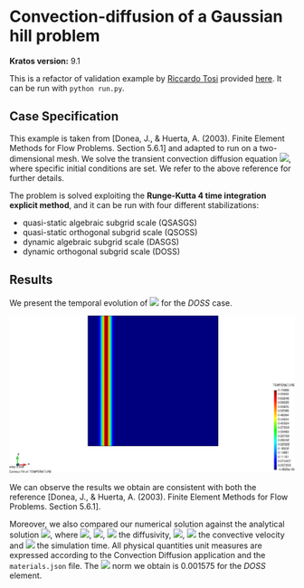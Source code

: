 # Convection-diffusion of a Gaussian hill problem

**Kratos version:** 9.1

This is a refactor of validation example by [Riccardo Tosi](https://github.com/riccardotosi) provided [here](https://github.com/KratosMultiphysics/Examples/tree/master/convection_diffusion/validation/gaussian_hill_with_diffusion_explicit). It can be run with `python run.py`.

## Case Specification

This example is taken from [Donea, J., & Huerta, A. (2003). Finite Element Methods for Flow Problems. Section 5.6.1] and adapted to run on a two-dimensional mesh. We solve the transient convection diffusion equation
<img src="https://render.githubusercontent.com/render/math?math=\frac{\partial \phi}{\partial t} %2B v \cdot  \nabla \phi %2B \phi \nabla \cdot v - \nabla \cdot k \nabla \phi = f">,
where specific initial conditions are set. We refer to the above reference for further details.

The problem is solved exploiting the **Runge-Kutta 4 time integration explicit method**, and it can be run with four different stabilizations:
* quasi-static algebraic subgrid scale (QSASGS)
* quasi-static orthogonal subgrid scale (QSOSS)
* dynamic algebraic subgrid scale (DASGS)
* dynamic orthogonal subgrid scale (DOSS)

## Results

We present the temporal evolution of <img src="https://render.githubusercontent.com/render/math?math=\phi"> for the *DOSS* case.
<p align="center">
  <img src="results/gaussian_hill_with_diffusion_finest_mesh.gif" alt="temperature" style="width: 600px;"/>
</p>

We can observe the results we obtain are consistent with both the reference [Donea, J., & Huerta, A. (2003). Finite Element Methods for Flow Problems. Section 5.6.1].

Moreover, we also compared our numerical solution against the analytical solution <img src="https://render.githubusercontent.com/render/math?math=\frac{5}{7\sigma} \exp(-(\frac{x-x_0-vt}{l\sigma})^2)">, where <img src="https://render.githubusercontent.com/render/math?math=\sigma=\sqrt{1%2B4kl^2}">, <img src="https://render.githubusercontent.com/render/math?math=x_0=\frac{2}{15}">, <img src="https://render.githubusercontent.com/render/math?math=k=\exp(-3)"> the diffusivity, <img src="https://render.githubusercontent.com/render/math?math=l=\frac{7\sqrt{2}}{300}">, <img src="https://render.githubusercontent.com/render/math?math=v=1"> the convective velocity and <img src="https://render.githubusercontent.com/render/math?math=t"> the simulation time. All physical quantities unit measures are expressed according to the Convection Diffusion application and the `materials.json` file. The <img src="https://render.githubusercontent.com/render/math?math=l^2"> norm we obtain is 0.001575 for the *DOSS* element.